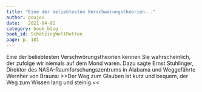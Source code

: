 ```yaml
---
title: "Eine der beliebtesten Verschwörungstheorien..."
author: goujou
date:   2021-04-02
category: book_blog
book_id: SchätzingWeltRetten
page: p. 181
---
```

Eine der beliebtesten Verschwörungstheorien kennen Sie wahrscheinlich, der zufolge wir niemals auf dem Mond waren.
Dazu sagte Ernst Stuhlinger, Direktor des NASA-Raumforschungszentrums in Alabama und Weggefährte Wernher von Brauns: >>Der Weg zum Glauben ist kurz und bequem, der Weg zum Wissen lang und steinig.<<
